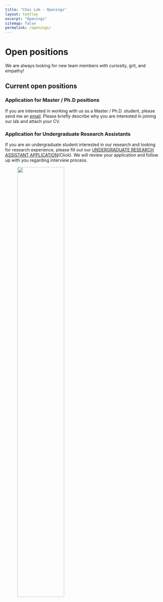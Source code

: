 ```yaml
---
title: "Choi Lab - Openings"
layout: textlay
excerpt: "Openings"
sitemap: false
permalink: /openings/
---
```


# Open positions

We are always looking for new team members with curiosity, grit, and empathy!



## Current open positions


### Application for Master / Ph.D positions

If you are interested in working with us as a Master / Ph.D. student, please send me an [email](mailto:koeun@vt.edu). Please briefly describe why you are interested in joining our lab and attach your CV. 


### Application for Undergraduate Research Assistants

If you are an undergraduate student interested in our research and looking for research experience, please fill out our [UNDERGRADUATE RESEARCH ASSISTANT APPLICATION](https://goo.gl/forms/zkxeYU0viXr62Bui1)(Click). We will review your application and follow up with you regarding interview process.  


<figure>
<img src="{{ site.url }}{{ site.baseurl }}/images/flyers/CoDeS_URA_Flyer.png" width="60%">
</figure>
